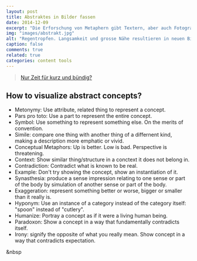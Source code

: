 ```yaml
---
layout: post
title: Abstraktes in Bilder fassen
date: 2014-12-09
excerpt: "Die Erforschung von Metaphern gibt Textern, aber auch Fotografen und Illustratoren Werkzeuge in die Hand, mit denen Sie abstrakte Ideen greifbar machen können."
img: "images/abstrakt.jpg"
alt: "Regentropfen. Langsamkeit und grosse Nähe resultieren in neuen Bild-Ideen."
caption: false
comments: true
related: true
categories: content tools
---
```



> [Nur Zeit für kurz und bündig?](#short)


## How to visualize abstract concepts?<a name="short"></a>

- Metonymy: Use attribute, related thing to represent a concept.
- Pars pro toto: Use a part to represent the entire concept.
- Symbol: Use something to represent something else. On the merits of convention.
- Simile: compare one thing with another thing of a differnent kind, making a description more emphatic or vivid.
- Conceptual Metaphors: Up is better. Low is bad. Perspective is threatening.
- Context: Show similar thing/structure in a conctext it does not belong in.
- Contradiction: Contradict what is known to be real.
- Example: Don't try showing the concept, show an instantiation of it.
- Synasthesia: produce a sense impression relating to one sense or part of the body by simulation of another sense or part of the body.
- Exaggeration: represent something better or worse, bigger or smaller than it really is.
- Hyponym: Use an instance of a category instead of the category itself: "spoon" instead of "cutlery".
- Humanize: Portray a concept as if it were a living human being.
- Paradoxon: Show a concept in a way that fundamentally contradicts itself.
- Irony: signify the opposite of what you really mean. Show concept in a way that contradicts expectation.


<a name="short" class="anchor">&nbsp</a>